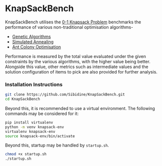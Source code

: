 # KnapSackBench

KnapSackBench utilises the [0-1 Knapsack Problem](https://en.wikipedia.org/wiki/Knapsack_problem) benchmarks the performance of various non-traditional optimisation algorithms-

- [Genetic Algorithms](https://en.wikipedia.org/wiki/Genetic_algorithm)
- [Simulated Annealing](https://en.wikipedia.org/wiki/Simulated_annealing)
- [Ant Colony Optimisation](https://en.wikipedia.org/wiki/Ant_colony_optimization_algorithms)


Performance is measured by the total value evaluated under the given constraints by the various algorithms, with the higher value being better. Alongside this value, other metrics such as intermediate values and the solution configuration of items to pick are also provided for further analysis.

### Installation Instructions

```sh
git clone https://github.com/Sibidine/KnapSackBench.git
cd KnapSackBench 
```

Beyond this, it is recommended to use a virtual environment. The following commands may be considered for it:

```sh
pip install virtualenv
python -m venv knapsack-env
virtualenv knapsack-env
source knapsack-env/bin/activate
```

Beyond this, startup may be handled by `startup.sh`.

```sh
chmod +x startup.sh
./startup.sh
```
